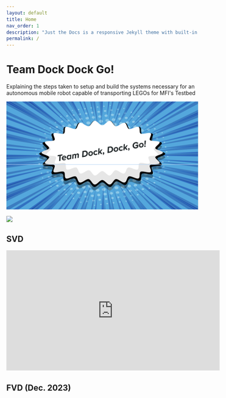 ```yaml
---
layout: default
title: Home
nav_order: 1
description: "Just the Docs is a responsive Jekyll theme with built-in search that is easily customizable and hosted on GitHub Pages."
permalink: /
---
```


# Team Dock Dock Go!

Explaining the steps taken to setup and build the systems necessary for an autonomous
mobile robot capable of transporting LEGOs for MFI's Testbed

![](/images/team-logo.png)

![](/images/robot-intro.gif)

## SVD

<iframe width="560" height="315" src="https://www.youtube.com/embed/T0qUSdnG7XM?si=wJke8Ij1X7ki77Gm" title="YouTube video player" frameborder="0" allow="accelerometer; autoplay; clipboard-write; encrypted-media; gyroscope; picture-in-picture; web-share" allowfullscreen></iframe>

## FVD (Dec. 2023)